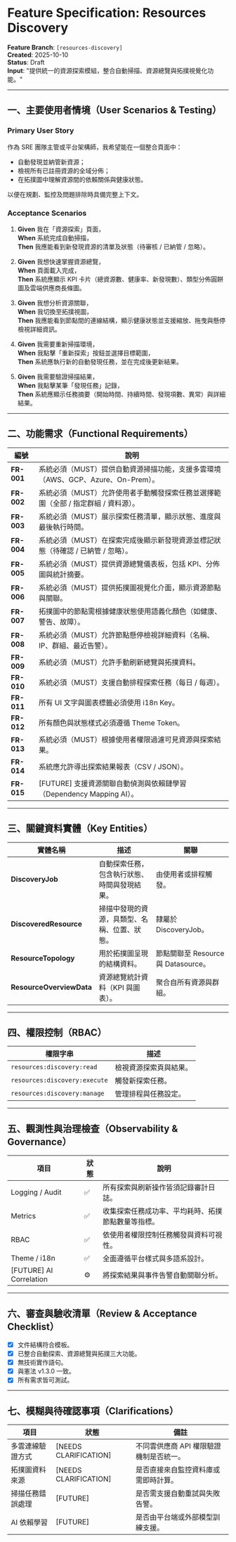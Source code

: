 # Feature Specification: Resources Discovery

**Feature Branch**: `[resources-discovery]`  
**Created**: 2025-10-10  
**Status**: Draft  
**Input**: "提供統一的資源探索模組，整合自動掃描、資源總覽與拓撲視覺化功能。"

---

## 一、主要使用者情境（User Scenarios & Testing）

### Primary User Story
作為 SRE 團隊主管或平台架構師，我希望能在一個整合頁面中：
- 自動發現並納管新資源；
- 檢視所有已註冊資源的全域分佈；
- 在拓撲圖中理解資源間的依賴關係與健康狀態。

以便在規劃、監控及問題排除時具備完整上下文。

### Acceptance Scenarios
1. **Given** 我在「資源探索」頁面，  
   **When** 系統完成自動掃描，  
   **Then** 我應能看到新發現資源的清單及狀態（待審核 / 已納管 / 忽略）。

2. **Given** 我想快速掌握資源總覽，  
   **When** 頁面載入完成，  
   **Then** 系統應顯示 KPI 卡片（總資源數、健康率、新發現數）、類型分佈圓餅圖及雲端供應商長條圖。

3. **Given** 我想分析資源關聯，  
   **When** 我切換至拓撲視圖，  
   **Then** 我應能看到節點間的連線結構，顯示健康狀態並支援縮放、拖曳與懸停檢視詳細資訊。

4. **Given** 我需要重新掃描環境，  
   **When** 我點擊「重新探索」按鈕並選擇目標範圍，  
   **Then** 系統應執行新的自動發現任務，並在完成後更新結果。

5. **Given** 我需要驗證掃描結果，  
   **When** 我點擊某筆「發現任務」記錄，  
   **Then** 系統應顯示任務摘要（開始時間、持續時間、發現項數、異常）與詳細結果。

---

## 二、功能需求（Functional Requirements）

| 編號 | 說明 |
|------|------|
| **FR-001** | 系統必須（MUST）提供自動資源掃描功能，支援多雲環境（AWS、GCP、Azure、On-Prem）。 |
| **FR-002** | 系統必須（MUST）允許使用者手動觸發探索任務並選擇範圍（全部 / 指定群組 / 資料源）。 |
| **FR-003** | 系統必須（MUST）展示探索任務清單，顯示狀態、進度與最後執行時間。 |
| **FR-004** | 系統必須（MUST）在探索完成後顯示新發現資源並標記狀態（待確認 / 已納管 / 忽略）。 |
| **FR-005** | 系統必須（MUST）提供資源總覽儀表板，包括 KPI、分佈圖與統計摘要。 |
| **FR-006** | 系統必須（MUST）提供拓撲圖視覺化介面，顯示資源節點與關聯。 |
| **FR-007** | 拓撲圖中的節點需根據健康狀態使用語義化顏色（如健康、警告、故障）。 |
| **FR-008** | 系統必須（MUST）允許節點懸停檢視詳細資料（名稱、IP、群組、最近告警）。 |
| **FR-009** | 系統必須（MUST）允許手動刷新總覽與拓撲資料。 |
| **FR-010** | 系統必須（MUST）支援自動排程探索任務（每日 / 每週）。 |
| **FR-011** | 所有 UI 文字與圖表標籤必須使用 i18n Key。 |
| **FR-012** | 所有顏色與狀態樣式必須遵循 Theme Token。 |
| **FR-013** | 系統必須（MUST）根據使用者權限過濾可見資源與探索結果。 |
| **FR-014** | 系統應允許導出探索結果報表（CSV / JSON）。 |
| **FR-015** | [FUTURE] 支援資源關聯自動偵測與依賴鏈學習（Dependency Mapping AI）。 |

---

## 三、關鍵資料實體（Key Entities）

| 實體名稱 | 描述 | 關聯 |
|-----------|------|------|
| **DiscoveryJob** | 自動探索任務，包含執行狀態、時間與發現結果。 | 由使用者或排程觸發。 |
| **DiscoveredResource** | 掃描中發現的資源，具類型、名稱、位置、狀態。 | 隸屬於 DiscoveryJob。 |
| **ResourceTopology** | 用於拓撲圖呈現的結構資料。 | 節點關聯至 Resource 與 Datasource。 |
| **ResourceOverviewData** | 資源總覽統計資料（KPI 與圖表）。 | 聚合自所有資源與群組。 |

---

## 四、權限控制（RBAC）

| 權限字串 | 描述 |
|-----------|------|
| `resources:discovery:read` | 檢視資源探索頁與結果。 |
| `resources:discovery:execute` | 觸發新探索任務。 |
| `resources:discovery:manage` | 管理排程與任務設定。 |

---

## 五、觀測性與治理檢查（Observability & Governance）

| 項目 | 狀態 | 說明 |
|------|------|------|
| Logging / Audit | ✅ | 所有探索與刷新操作皆須記錄審計日誌。 |
| Metrics | ✅ | 收集探索任務成功率、平均耗時、拓撲節點數量等指標。 |
| RBAC | ✅ | 依使用者權限控制任務觸發與資料可視性。 |
| Theme / i18n | ✅ | 全面遵循平台樣式與多語系設計。 |
| [FUTURE] AI Correlation | ⚙️ | 將探索結果與事件告警自動關聯分析。 |

---

## 六、審查與驗收清單（Review & Acceptance Checklist）

- [x] 文件結構符合模板。  
- [x] 已整合自動探索、資源總覽與拓撲三大功能。  
- [x] 無技術實作語句。  
- [x] 與憲法 v1.3.0 一致。  
- [x] 所有需求皆可測試。  

---

## 七、模糊與待確認事項（Clarifications）

| 項目 | 狀態 | 備註 |
|------|------|------|
| 多雲連線驗證方式 | [NEEDS CLARIFICATION] | 不同雲供應商 API 權限驗證機制是否統一。 |
| 拓撲圖資料來源 | [NEEDS CLARIFICATION] | 是否直接來自監控資料庫或需即時計算。 |
| 掃描任務錯誤處理 | [FUTURE] | 是否需支援自動重試與失敗告警。 |
| AI 依賴學習 | [FUTURE] | 是否由平台端或外部模型訓練支援。 |